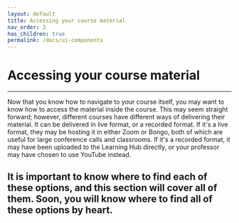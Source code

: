 ```yaml
---
layout: default
title: Accessing your course material
nav_order: 3
has_children: true
permalink: /docs/ui-components
---
```


# Accessing your course material
---
Now that you know how to navigate to your course itself, you may want to know how to access the material inside the course. This may seem straight forward; however, different courses have different ways of delivering their material. It can be delivered in live format, or a recorded format. If it's a live format, they may be hosting it in either Zoom or Bongo, both of which are useful for large conference calls and classrooms. If it's a recorded format, it may have been uploaded to the Learning Hub directly, or your professor may have chosen to use YouTube instead.

It is important to know where to find each of these options, and this section will cover all of them. Soon, you will know where to find all of these options by heart.
---
